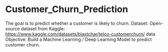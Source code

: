 # Customer_Churn_Prediction
The goal is to predict whether a customer is likely to churn. 
Dataset: Open-source dataset from Kaggle: https://www.kaggle.com/datasets/blastchar/telco-customerchurn/ data Objective: 
Build a Machine Learning / Deep Learning Model to predict customer churn.
